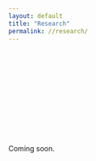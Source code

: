 ```yaml
---
layout: default
title: "Research"
permalink: //research/
---
```

<p><br></p>
<p><br></p>
<p><br></p>
<p><br></p>
<p><br></p>
<p><br></p>
<p>Coming soon.</p>

